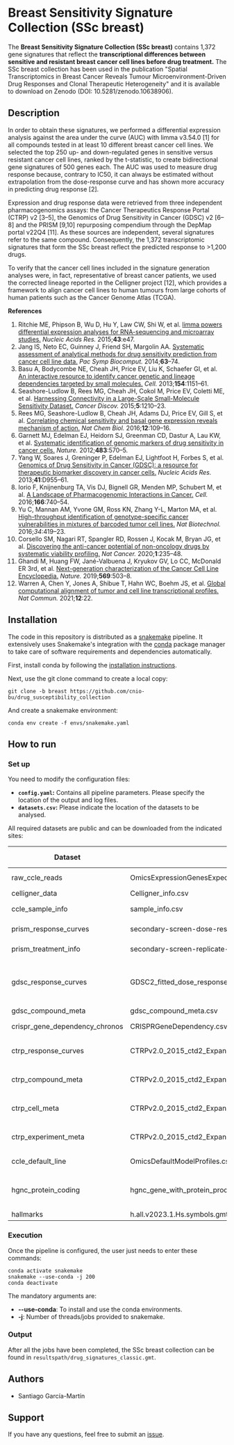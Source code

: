 # Breast Sensitivity Signature Collection (SSc breast)
The **Breast Sensitivity Signature Collection (SSc breast)** contains 1,372 gene signatures that reflect the **transcriptional differences between sensitive and resistant breast cancer cell lines before drug treatment.** The SSc breast collection has been used in the publication "Spatial Transcriptomics in Breast Cancer Reveals Tumour Microenvironment-Driven Drug Responses and Clonal Therapeutic Heterogeneity" and it is available to download on Zenodo (DOI: 10.5281/zenodo.10638906).

## Description
In order to obtain these signatures, we performed a differential expression analysis against the area under the curve (AUC) with limma v3.54.0 [1] for all compounds tested in at least 10 different breast cancer cell lines. We selected the top 250 up- and down-regulated genes in sensitive versus resistant cancer cell lines, ranked by the t-statistic, to create bidirectional gene signatures of 500 genes each. The AUC was used to measure drug response because, contrary to IC50, it can always be estimated without extrapolation from the dose-response curve and has shown more accuracy in predicting drug response [2].

Expression and drug response data were retrieved from three independent pharmacogenomics assays: the Cancer Therapeutics Response Portal (CTRP) v2 [3–5], the Genomics of Drug Sensitivity in Cancer (GDSC) v2 [6–8] and the PRISM [9,10] repurposing compendium through the DepMap portal v22Q4 [11]. As these sources are independent, several signatures refer to the same compound. Consequently, the 1,372 transcriptomic signatures that form the SSc breast reflect the predicted response to >1,200 drugs.

To verify that the cancer cell lines included in the signature generation analyses were, in fact, representative of breast cancer patients, we used the corrected lineage reported in the Celligner project [12], which provides a framework to align cancer cell lines to human tumours from large cohorts of human patients such as the Cancer Genome Atlas (TCGA).

**References**

1. Ritchie ME, Phipson B, Wu D, Hu Y, Law CW, Shi W, et al. [limma powers differential expression analyses for RNA-sequencing and microarray studies.](https://academic.oup.com/nar/article/43/7/e47/2414268?login=false) *Nucleic Acids Res.* 2015;**43**:e47.
2. Jang IS, Neto EC, Guinney J, Friend SH, Margolin AA. [Systematic assessment of analytical methods for drug sensitivity prediction from cancer cell line data.](https://www.worldscientific.com/doi/abs/10.1142/9789814583220_0007) *Pac Symp Biocomput.* 2014;**63**–74.
3. Basu A, Bodycombe NE, Cheah JH, Price EV, Liu K, Schaefer GI, et al. [An interactive resource to identify cancer genetic and lineage dependencies targeted by small molecules.](https://www.cell.com/cell/fulltext/S0092-8674(13)00960-4?_returnURL=https%3A%2F%2Flinkinghub.elsevier.com%2Fretrieve%2Fpii%2FS0092867413009604%3Fshowall%3Dtrue) *Cell.* 2013;**154**:1151–61.
4. Seashore-Ludlow B, Rees MG, Cheah JH, Cokol M, Price EV, Coletti ME, et al. [Harnessing Connectivity in a Large-Scale Small-Molecule Sensitivity Dataset.](https://aacrjournals.org/cancerdiscovery/article/5/11/1210/4735/Harnessing-Connectivity-in-a-Large-Scale-Small) *Cancer Discov.* 2015;**5**:1210–23.
5. Rees MG, Seashore-Ludlow B, Cheah JH, Adams DJ, Price EV, Gill S, et al. [Correlating chemical sensitivity and basal gene expression reveals mechanism of action.](https://www.nature.com/articles/nchembio.1986) *Nat Chem Biol.* 2016;**12**:109–16.
6. Garnett MJ, Edelman EJ, Heidorn SJ, Greenman CD, Dastur A, Lau KW, et al. [Systematic identification of genomic markers of drug sensitivity in cancer cells.](https://www.nature.com/articles/nature11005) *Nature.* 2012;**483**:570–5.
7. Yang W, Soares J, Greninger P, Edelman EJ, Lightfoot H, Forbes S, et al. [Genomics of Drug Sensitivity in Cancer (GDSC): a resource for therapeutic biomarker discovery in cancer cells.](https://academic.oup.com/nar/article/41/D1/D955/1059448?login=false) *Nucleic Acids Res.* 2013;**41**:D955–61.
8. Iorio F, Knijnenburg TA, Vis DJ, Bignell GR, Menden MP, Schubert M, et al. [A Landscape of Pharmacogenomic Interactions in Cancer.](https://www.cell.com/cell/fulltext/S0092-8674(16)30746-2?_returnURL=https%3A%2F%2Flinkinghub.elsevier.com%2Fretrieve%2Fpii%2FS0092867416307462%3Fshowall%3Dtrue) *Cell.* 2016;**166**:740–54.
9. Yu C, Mannan AM, Yvone GM, Ross KN, Zhang Y-L, Marton MA, et al. [High-throughput identification of genotype-specific cancer vulnerabilities in mixtures of barcoded tumor cell lines.](https://www.nature.com/articles/nbt.3460) *Nat Biotechnol.* 2016;*34*:419–23.
10. Corsello SM, Nagari RT, Spangler RD, Rossen J, Kocak M, Bryan JG, et al. [Discovering the anti-cancer potential of non-oncology drugs by systematic viability profiling.](https://www.nature.com/articles/s43018-019-0018-6) *Nat Cancer.* 2020;**1**:235–48.
11. Ghandi M, Huang FW, Jané-Valbuena J, Kryukov GV, Lo CC, McDonald ER 3rd, et al. [Next-generation characterization of the Cancer Cell Line Encyclopedia.](https://www.nature.com/articles/s41586-019-1186-3) *Nature.* 2019;**569**:503–8.
12. Warren A, Chen Y, Jones A, Shibue T, Hahn WC, Boehm JS, et al. [Global computational alignment of tumor and cell line transcriptional profiles.](https://www.nature.com/articles/s41467-020-20294-x) *Nat Commun.* 2021;**12**:22.

## Installation
The code in this repository is distributed as a [snakemake](https://snakemake.readthedocs.io/en/stable/#) pipeline. It extensively uses Snakemake's integration with the [conda](https://docs.conda.io/en/latest/) package manager to take care of software requirements and dependencies automatically.

First, install conda by following the [installation instructions](https://conda.io/projects/conda/en/latest/user-guide/install/index.html).

Next, use the git clone command to create a local copy:

```
git clone -b breast https://github.com/cnio-bu/drug_susceptibility_collection
```

And create a snakemake environment:

```
conda env create -f envs/snakemake.yaml
```

## How to run

### Set up
You need to modify the configuration files:

* **`config.yaml`:** Contains all pipeline parameters. Please specify the location of the output and log files.
* **`datasets.csv`:** Please indicate the location of the datasets to be analysed.

All required datasets are public and can be downloaded from the indicated sites:

| Dataset                        | File                                                           | Download from                                                                                                 |
|--------------------------------|----------------------------------------------------------------|---------------------------------------------------------------------------------------------------------------|
| raw_ccle_reads                 | OmicsExpressionGenesExpectedCountProfile.csv                   | [DepMap](https://depmap.org/portal/download/all/) (v22Q4)                                                     |
| celligner_data                 | Celligner_info.csv                                             | [figshare](https://figshare.com/articles/dataset/Celligner_data/11965269)                                     |
| ccle_sample_info               | sample_info.csv                                                | [DepMap](https://depmap.org/portal/download/all/) (v22Q2)                                                     |
| prism_response_curves          | secondary-screen-dose-response-curve-parameters.csv            | [DepMap](https://depmap.org/portal/download/all/) (v19Q4)                                                     |
| prism_treatment_info           | secondary-screen-replicate-collapsed-treatment-info.csv        | [DepMap](https://depmap.org/portal/download/all/) (v19Q4)                                                     |
| gdsc_response_curves           | GDSC2_fitted_dose_response_*.xlsx                              | [GDSC](https://www.cancerrxgene.org/downloads/bulk_download) (Accessed 25 February 2020)                      |
| gdsc_compound_meta             | gdsc_compound_meta.csv                                         |                                                                                                               |
| crispr_gene_dependency_chronos | CRISPRGeneDependency.csv                                       | [DepMap](https://depmap.org/portal/download/all/) (v22Q4)                                                     |
| ctrp_response_curves           | CTRPv2.0_2015_ctd2_ExpandedDataset/v20.data.curves_post_qc.txt | [DepMap](https://depmap.org/portal/download/all/) (vCTRP CTD^2)                                               |
| ctrp_compound_meta             | CTRPv2.0_2015_ctd2_ExpandedDataset/v20.meta.per_compound.txt   | [DepMap](https://depmap.org/portal/download/all/) (vCTRP CTD^2)                                               |
| ctrp_cell_meta                 | CTRPv2.0_2015_ctd2_ExpandedDataset/v20.meta.per_cell_line.txt  | [DepMap](https://depmap.org/portal/download/all/) (vCTRP CTD^2)                                               |
| ctrp_experiment_meta           | CTRPv2.0_2015_ctd2_ExpandedDataset/v20.meta.per_experiment.txt | [DepMap](https://depmap.org/portal/download/all/) (vCTRP CTD^2)                                               |
| ccle_default_line              | OmicsDefaultModelProfiles.csv                                  | [DepMap](https://depmap.org/portal/download/all/) (v22Q4)                                                     |
| hgnc_protein_coding            | hgnc_gene_with_protein_product.tsv                             | [HGNC](https://ftp.ebi.ac.uk/pub/databases/genenames/hgnc/tsv/hgnc_complete_set.txt) (Accessed 22 March 2023) |
| hallmarks                      | h.all.v2023.1.Hs.symbols.gmt                                   | [MSigDB](https://www.gsea-msigdb.org/gsea/msigdb/index.jsp)                                                   |

### Execution
Once the pipeline is configured, the user just needs to enter these commands:

```
conda activate snakemake
snakemake --use-conda -j 200
conda deactivate
```

The mandatory arguments are:

* **--use-conda**: To install and use the conda environments.
* **-j**: Number of threads/jobs provided to snakemake.

### Output
After all the jobs have been completed, the SSc breast collection can be found in `resultspath/drug_signatures_classic.gmt`.

## Authors

* Santiago García-Martín

<!-- ## Citation -->

## Support
If you have any questions, feel free to submit an [issue](https://github.com/cnio-bu/drug_susceptibility_collection/issues).
